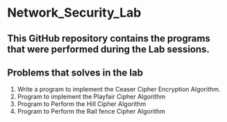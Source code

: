 # Network_Security_Lab
## This GitHub repository contains the programs that were performed during the Lab sessions.

## Problems that solves in the lab
   1. Write a program to implement the Ceaser Cipher Encryption Algorithm.
   2. Program to implement the Playfair Cipher Algorithm
   3. Program to Perform the Hill Cipher Algorithm
   4. Program to Perform the Rail fence Cipher Algorithm
   